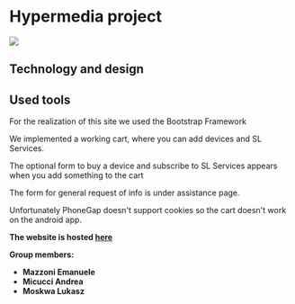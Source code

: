# Hypermedia project

![](http://i.imgur.com/Qjjp3XY.png)

##  Technology and design


##  Used tools

For the realization of this site we used the Bootstrap Framework

We implemented a working cart, where you can add devices and SL Services.

The optional form to buy a device and subscribe to SL Services appears when you add something to the cart

The form for general request of info is under assistance page.

Unfortunately PhoneGap doesn't support cookies so the cart doesn't work on the android app.

**The website is hosted [here](http://hypermedia.sytes.net)**

**Group members:**
+	**Mazzoni Emanuele**
+	**Micucci Andrea**
+	**Moskwa Lukasz**
